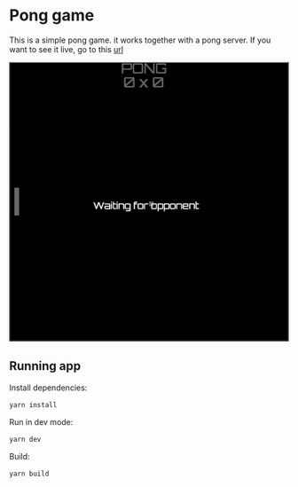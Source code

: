 # Pong game

This is a simple pong game. it works together with a pong server. If you want to see it live, go to this [url](TODO)

![pong gif](pong.gif)

## Running app

Install dependencies:

```sh
yarn install
```

Run in dev mode:

```sh
yarn dev
```

Build:

```sh
yarn build
```
